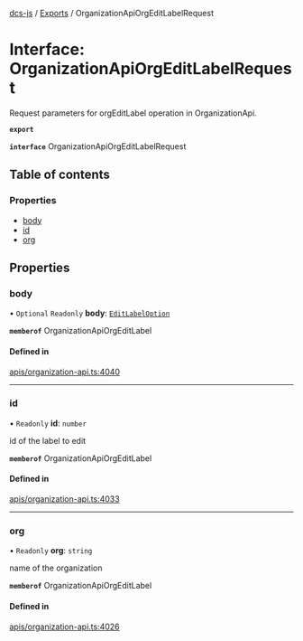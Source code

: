 [dcs-js](../README.md) / [Exports](../modules.md) / OrganizationApiOrgEditLabelRequest

# Interface: OrganizationApiOrgEditLabelRequest

Request parameters for orgEditLabel operation in OrganizationApi.

**`export`**

**`interface`** OrganizationApiOrgEditLabelRequest

## Table of contents

### Properties

- [body](OrganizationApiOrgEditLabelRequest.md#body)
- [id](OrganizationApiOrgEditLabelRequest.md#id)
- [org](OrganizationApiOrgEditLabelRequest.md#org)

## Properties

### <a id="body" name="body"></a> body

• `Optional` `Readonly` **body**: [`EditLabelOption`](EditLabelOption.md)

**`memberof`** OrganizationApiOrgEditLabel

#### Defined in

[apis/organization-api.ts:4040](https://github.com/unfoldingWord/dcs-js/blob/b29eb7a/apis/organization-api.ts#L4040)

___

### <a id="id" name="id"></a> id

• `Readonly` **id**: `number`

id of the label to edit

**`memberof`** OrganizationApiOrgEditLabel

#### Defined in

[apis/organization-api.ts:4033](https://github.com/unfoldingWord/dcs-js/blob/b29eb7a/apis/organization-api.ts#L4033)

___

### <a id="org" name="org"></a> org

• `Readonly` **org**: `string`

name of the organization

**`memberof`** OrganizationApiOrgEditLabel

#### Defined in

[apis/organization-api.ts:4026](https://github.com/unfoldingWord/dcs-js/blob/b29eb7a/apis/organization-api.ts#L4026)
